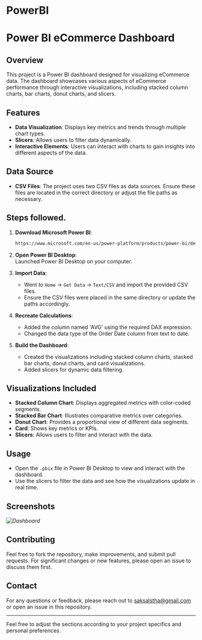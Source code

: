 # PowerBI

# Power BI eCommerce Dashboard

## Overview

This project is a Power BI dashboard designed for visualizing eCommerce data. The dashboard showcases various aspects of eCommerce performance through interactive visualizations, including stacked column charts, bar charts, donut charts, and slicers.

## Features

- **Data Visualization**: Displays key metrics and trends through multiple chart types.
- **Slicers**: Allows users to filter data dynamically.
- **Interactive Elements**: Users can interact with charts to gain insights into different aspects of the data.

## Data Source

- **CSV Files**: The project uses two CSV files as data sources. Ensure these files are located in the correct directory or adjust the file paths as necessary.

## Steps followed.

1. **Download Microsoft Power BI**:  
   ```bash
   https://www.microsoft.com/en-us/power-platform/products/power-bi/desktop
   ```

2. **Open Power BI Desktop**:  
   Launched Power BI Desktop on your computer.

3. **Import Data**:  
   - Went to `Home` -> `Get Data` -> `Text/CSV` and import the provided CSV files.
   - Ensure the CSV files were placed in the same directory or update the paths accordingly.

4. **Recreate Calculations**:
   - Added the column named 'AVG' using the required DAX expression.
   - Changed the data type of the Order Date column from text to date.

5. **Build the Dashboard**:
   - Created the visualizations including stacked column charts, stacked bar charts, donut charts, and card visualizations.
   - Added slicers for dynamic data filtering.

## Visualizations Included

- **Stacked Column Chart**: Displays aggregated metrics with color-coded segments.
- **Stacked Bar Chart**: Illustrates comparative metrics over categories.
- **Donut Chart**: Provides a proportional view of different data segments.
- **Card**: Shows key metrics or KPIs.
- **Slicers**: Allows users to filter and interact with the data.

## Usage

- Open the `.pbix` file in Power BI Desktop to view and interact with the dashboard.
- Use the slicers to filter the data and see how the visualizations update in real time.

## Screenshots

*![Dashboard](https://github.com/user-attachments/assets/55fe3c8e-ddad-48f7-a215-85944c8a86f1)*

## Contributing

Feel free to fork the repository, make improvements, and submit pull requests. For significant changes or new features, please open an issue to discuss them first.

## Contact

For any questions or feedback, please reach out to saksalstha@gmail.com or open an issue in this repository.

---

Feel free to adjust the sections according to your project specifics and personal preferences.


